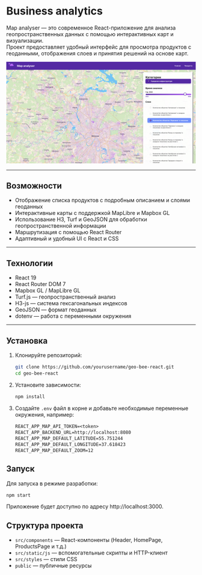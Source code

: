 # Business analytics

Map analyser — это современное React-приложение для анализа геопространственных данных с помощью интерактивных карт и визуализации.  
Проект предоставляет удобный интерфейс для просмотра продуктов с геоданными, отображения слоев и принятия решений на основе карт.

![](./images/example.png)

---

## Возможности

- Отображение списка продуктов с подробным описанием и слоями геоданных
- Интерактивные карты с поддержкой MapLibre и Mapbox GL
- Использование H3, Turf и GeoJSON для обработки геопространственной информации
- Маршрутизация с помощью React Router
- Адаптивный и удобный UI с React и CSS

---

## Технологии

- React 19
- React Router DOM 7
- Mapbox GL / MapLibre GL
- Turf.js — геопространственный анализ
- H3-js — система гексагональных индексов
- GeoJSON — формат геоданных
- dotenv — работа с переменными окружения

---

## Установка

1. Клонируйте репозиторий:

   ```bash
   git clone https://github.com/yourusername/geo-bee-react.git
   cd geo-bee-react
    ```
   
2. Установите зависимости:

   ```bash
   npm install
   ```

3. Создайте `.env` файл в корне и добавьте необходимые переменные окружения, например:

    ```dotenv
    REACT_APP_MAP_API_TOKEN=<token>
    REACT_APP_BACKEND_URL=http://localhost:8080
    REACT_APP_MAP_DEFAULT_LATITUDE=55.751244
    REACT_APP_MAP_DEFAULT_LONGITUDE=37.618423
    REACT_APP_MAP_DEFAULT_ZOOM=12
    ```

## Запуск

Для запуска в режиме разработки:

```bash
npm start
```

Приложение будет доступно по адресу http://localhost:3000.

## Структура проекта

- `src/components` — React-компоненты (Header, HomePage, ProductsPage и т.д.)
- `src/static/js` — вспомогательные скрипты и HTTP-клиент
- `src/styles` — стили CSS
- `public` — публичные ресурсы
